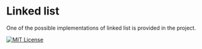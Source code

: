 # Linked list

One of the possible implementations of linked list is provided in the project.

[![MIT License](https://img.shields.io/badge/License-MIT-green.svg)](https://choosealicense.com/licenses/mit/)
